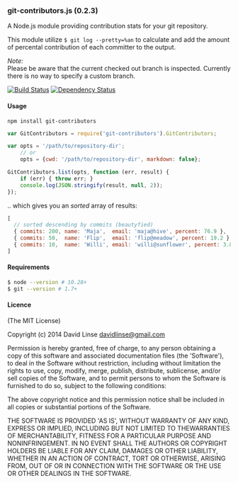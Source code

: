 ### git-contributors.js (0.2.3)

A Node.js module providing contribution stats for your git repository.

This module utilize `$ git log --pretty=%an` to calculate and add the amount
of percental contribution of each committer to the output.

_Note:_<br/>
Please be aware that the current checked out branch is inspected.
Currently there is no way to specify a custom branch.

[![Build Status][travis_svg]][travis_link] [![Dependency Status][dm_svg]][dm_url]

[travis_svg]: https://travis-ci.org/davidlinse/git-contributors.js.svg?branch=master
[travis_link]: https://travis-ci.org/davidlinse/git-contributors.js
[dm_svg]: https://david-dm.org/davidlinse/git-contributors.js.svg
[dm_url]: https://david-dm.org/davidlinse/git-contributors.js


#### Usage

```
npm install git-contributors
```

```js
var GitContributors = require('git-contributors').GitContributors;

var opts = '/path/to/repository-dir';
    // or
    opts = {cwd: '/path/to/repository-dir', markdown: false};

GitContributors.list(opts, function (err, result) {
    if (err) { throw err; }
    console.log(JSON.stringify(result, null, 2));
});
```

.. which gives you an _sorted_ array of results:

```js
[
  // sorted descending by commits (beautyfied)
  { commits: 200, name: 'Maja',  email: 'maja@hive', percent: 76.9 },
  { commits: 50,  name: 'Flip',  email: 'flip@meadow', percent: 19.2 },
  { commits: 10,  name: 'Willi', email: 'willi@sunflower', percent: 3.8 }
]
```

#### Requirements

```sh
$ node --version # 10.28+
$ git --version # 1.7+
```

#### Licence

(The MIT License)

Copyright (c) 2014 David Linse <davidlinse@gmail.com>

Permission is hereby granted, free of charge, to any person obtaining a copy of this software and associated documentation
files (the 'Software'), to deal in the Software without restriction, including without limitation the rights to use, copy,
modify, merge, publish, distribute, sublicense, and/or sell copies of the Software, and to permit persons to whom the
Software is furnished to do so, subject to the following conditions:

The above copyright notice and this permission notice shall be included in all copies or substantial portions of the
Software.

THE SOFTWARE IS PROVIDED 'AS IS', WITHOUT WARRANTY OF ANY KIND, EXPRESS OR IMPLIED, INCLUDING BUT NOT LIMITED TO
THEWARRANTIES OF MERCHANTABILITY, FITNESS FOR A PARTICULAR PURPOSE AND NONINFRINGEMENT. IN NO EVENT SHALL THE AUTHORS OR
COPYRIGHT HOLDERS BE LIABLE FOR ANY CLAIM, DAMAGES OR OTHER LIABILITY, WHETHER IN AN ACTION OF CONTRACT, TORT OR OTHERWISE,
ARISING FROM, OUT OF OR IN CONNECTION WITH THE SOFTWARE OR THE USE OR OTHER DEALINGS IN THE SOFTWARE.
